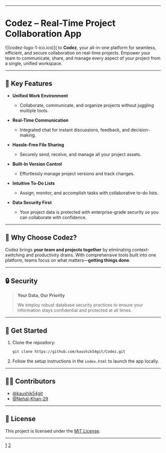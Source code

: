 ***

# Codez – Real-Time Project Collaboration App

![(codez-logo-1-ico.ico)]( to **Codez**, your all-in-one platform for seamless, efficient, and secure collaboration on real-time projects. Empower your team to communicate, share, and manage every aspect of your project from a single, unified workspace.

***

## 🚀 Key Features

- **Unified Work Environment**
  - Collaborate, communicate, and organize projects without juggling multiple tools.
  
- **Real-Time Communication**
  - Integrated chat for instant discussions, feedback, and decision-making.
  
- **Hassle-Free File Sharing**
  - Securely send, receive, and manage all your project assets.
  
- **Built-In Version Control**
  - Effortlessly manage project versions and track changes.
  
- **Intuitive To-Do Lists**
  - Assign, monitor, and accomplish tasks with collaborative to-do lists.

- **Data Security First**
  - Your project data is protected with enterprise-grade security so you can collaborate with confidence.

***

## 📝 Why Choose Codez?

Codez brings **your team and projects together** by eliminating context-switching and productivity drains. With comprehensive tools built into one platform, teams focus on what matters—**getting things done**.

***

## 🔒 Security

> **Your Data, Our Priority**
>  
> We employ robust database security practices to ensure your information stays confidential and protected at all times.

***

## 🤝 Get Started

1. Clone the repository:  
   ```bash
   git clone https://github.com/kaushik54git/Codez.git
   ```
2. Follow the setup instructions in the `index.html` to launch the app locally.

***

## 🧑‍💻 Contributors

- [@kaushik54git](https://github.com/kaushik54git)
- [@Nehal-Khan-29](https://github.com/Nehal-Khan-29)

***

## 📄 License

This project is licensed under the [MIT License](./LICENSE).

***

[1](https://github.com/kaushik54git/Codez)
[2](https://github.com/kaushik54git/Codez/raw/refs/heads/main/README.md)
